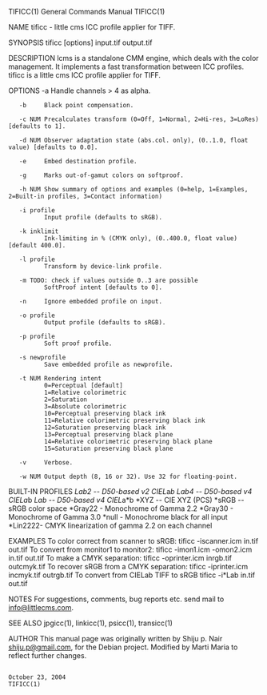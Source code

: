 TIFICC(1)                                                                                                                                       General Commands Manual                                                                                                                                       TIFICC(1)

NAME
       tificc - little cms ICC profile applier for TIFF.

SYNOPSIS
       tificc [options] input.tif output.tif

DESCRIPTION
       lcms is a standalone CMM engine, which deals with the color management.  It implements a fast transformation between ICC profiles.  tificc is a little cms ICC profile applier for TIFF.

OPTIONS
       -a     Handle channels > 4 as alpha.

       -b     Black point compensation.

       -c NUM Precalculates transform (0=Off, 1=Normal, 2=Hi-res, 3=LoRes) [defaults to 1].

       -d NUM Observer adaptation state (abs.col. only), (0..1.0, float value) [defaults to 0.0].

       -e     Embed destination profile.

       -g     Marks out-of-gamut colors on softproof.

       -h NUM Show summary of options and examples (0=help, 1=Examples, 2=Built-in profiles, 3=Contact information)

       -i profile
              Input profile (defaults to sRGB).

       -k inklimit
              Ink-limiting in % (CMYK only), (0..400.0, float value) [default 400.0].

       -l profile
              Transform by device-link profile.

       -m TODO: check if values outside 0..3 are possible
              SoftProof intent [defaults to 0].

       -n     Ignore embedded profile on input.

       -o profile
              Output profile (defaults to sRGB).

       -p profile
              Soft proof profile.

       -s newprofile
              Save embedded profile as newprofile.

       -t NUM Rendering intent
              0=Perceptual [default]
              1=Relative colorimetric
              2=Saturation
              3=Absolute colorimetric
              10=Perceptual preserving black ink
              11=Relative colorimetric preserving black ink
              12=Saturation preserving black ink
              13=Perceptual preserving black plane
              14=Relative colorimetric preserving black plane
              15=Saturation preserving black plane

       -v     Verbose.

       -w NUM Output depth (8, 16 or 32). Use 32 for floating-point.

BUILT-IN PROFILES
            *Lab2  -- D50-based v2 CIEL*a*b
            *Lab4  -- D50-based v4 CIEL*a*b
            *Lab   -- D50-based v4 CIEL*a*b
            *XYZ   -- CIE XYZ (PCS)
            *sRGB  -- sRGB color space
            *Gray22 - Monochrome of Gamma 2.2
            *Gray30 - Monochrome of Gamma 3.0
            *null   - Monochrome black for all input
            *Lin2222- CMYK linearization of gamma 2.2 on each channel

EXAMPLES
       To color correct from scanner to sRGB:
            tificc -iscanner.icm in.tif out.tif
       To convert from monitor1 to monitor2:
            tificc -imon1.icm -omon2.icm in.tif out.tif
       To make a CMYK separation:
            tificc -oprinter.icm inrgb.tif outcmyk.tif
       To recover sRGB from a CMYK separation:
            tificc -iprinter.icm incmyk.tif outrgb.tif
       To convert from CIELab TIFF to sRGB
            tificc -i*Lab in.tif out.tif

NOTES
       For suggestions, comments, bug reports etc. send mail to info@littlecms.com.

SEE ALSO
       jpgicc(1), linkicc(1), psicc(1), transicc(1)

AUTHOR
       This manual page was originally written by Shiju p. Nair <shiju.p@gmail.com>, for the Debian project. Modified by Marti Maria to reflect further changes.

                                                                                                                                                    October 23, 2004                                                                                                                                          TIFICC(1)
